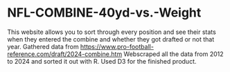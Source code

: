 # NFL-COMBINE-40yd-vs.-Weight
This website allows you to sort through every position and see their stats when they entered the combine and whether they got drafted or not that year. 
Gathered data from https://www.pro-football-reference.com/draft/2024-combine.htm 
Webscraped all the data from 2012 to 2024 and sorted it out with R. 
Used D3 for the finished product.

